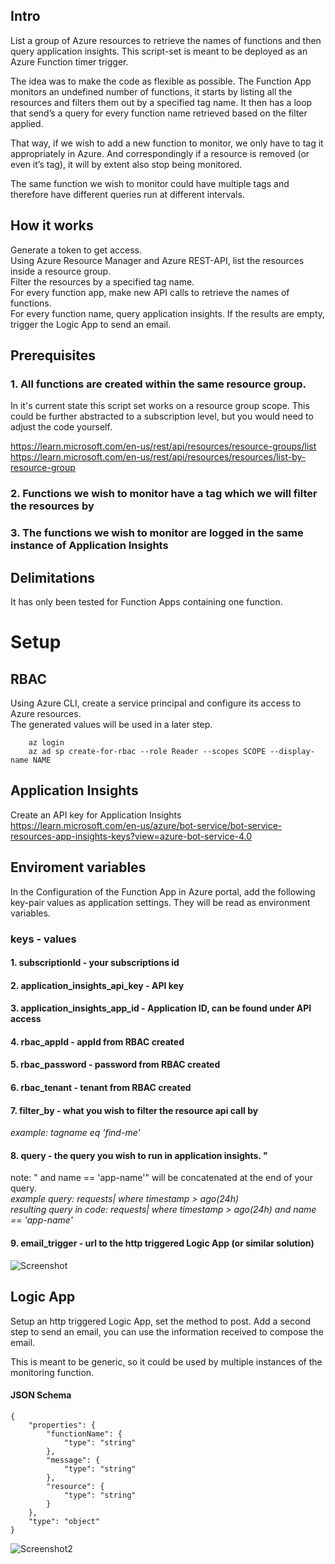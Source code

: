 ## Intro
List a group of Azure resources to retrieve the names of functions and then query application insights.
This script-set is meant to be deployed as an Azure Function timer trigger.

The idea was to make the code as flexible as possible. The Function App monitors an undefined number of functions, it starts by listing all the resources and filters them out by a specified tag name. It then has a loop that send’s a query for every function name retrieved based on the filter applied.

That way, if we wish to add a new function to monitor, we only have to tag it appropriately in Azure.
And correspondingly if a resource is removed (or even it’s tag), it will by extent also stop being monitored.

The same function we wish to monitor could have multiple tags and therefore have different queries run at different intervals.
## How it works
Generate a token to get access. \
Using Azure Resource Manager and Azure REST-API, list the resources inside a resource group. \
Filter the resources by a specified tag name. \
For every function app, make new API calls to retrieve the names of functions. \
For every function name, query application insights. If the results are empty, trigger the Logic App to send an email.

## Prerequisites
### 1. All functions are created within the same resource group.
In it's current state this script set works on a resource group scope. This could be further abstracted to a subscription level, but you would need to adjust the code yourself.

https://learn.microsoft.com/en-us/rest/api/resources/resource-groups/list \
https://learn.microsoft.com/en-us/rest/api/resources/resources/list-by-resource-group

### 2. Functions we wish to monitor have a tag which we will filter the resources by
### 3. The functions we wish to monitor are logged in the same instance of Application Insights

## Delimitations
It has only been tested for Function Apps containing one function.

# Setup

## RBAC
Using Azure CLI, create a service principal and configure its access to Azure resources. \
The generated values will be used in a later step.

````
    az login
    az ad sp create-for-rbac --role Reader --scopes SCOPE --display-name NAME
````



## Application Insights
Create an API key for Application Insights \
https://learn.microsoft.com/en-us/azure/bot-service/bot-service-resources-app-insights-keys?view=azure-bot-service-4.0

## Enviroment variables

In the Configuration of the Function App in Azure portal, add the following key-pair values as application settings. They will be read as environment variables.

### keys - values
#### 1. subscriptionId - your subscriptions id
#### 2. application_insights_api_key - API key
#### 3. application_insights_app_id - Application ID, can be found under API access
#### 4. rbac_appId - appId from RBAC created
#### 5. rbac_password - password from RBAC created
#### 6. rbac_tenant - tenant from RBAC created
#### 7. filter_by - what you wish to filter the resource api call by
*example: tagname eq 'find-me'*
#### 8. query - the query you wish to run in application insights. " 
note: " and name == 'app-name'" will be concatenated at the end of your query. \
*example query: requests| where timestamp > ago(24h)* \
*resulting query in code: requests| where timestamp > ago(24h) and name == 'app-name'*
#### 9. email_trigger - url to the http triggered Logic App (or similar solution)

![Screenshot](https://user-images.githubusercontent.com/90894009/200328126-c7e4516d-26f6-4216-a360-c4c8900404bf.png)


## Logic App
Setup an http triggered Logic App, set the method to post.
Add a second step to send an email, you can use the information received to compose the email.

This is meant to be generic, so it could be used by multiple instances of the monitoring function.

#### JSON Schema
```
{
    "properties": {
        "functionName": {
            "type": "string"
        },
        "message": {
            "type": "string"
        },
        "resource": {
            "type": "string"
        }
    },
    "type": "object"
}
```

![Screenshot2](https://user-images.githubusercontent.com/90894009/200333773-642ef27a-d847-47a7-8b4f-e3ffc3339e4d.png)

